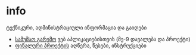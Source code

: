 # info
ტექნიკური, ადმინისტრაციული ინფორმაცია და გაიდები

- [სამუშაო გარემო](./browser_IDE) ვებ აპლიკაციებისთვის (მე-9 დავალება და პროექტი)
- [ფინალური პროექტის](./final_project) აღწერა, წესები, ინსტრუქციები
